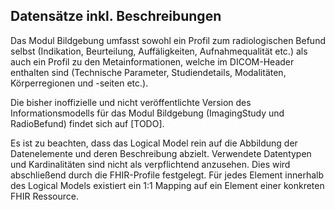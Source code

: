 ## Datensätze inkl. Beschreibungen

Das Modul Bildgebung umfasst sowohl ein Profil zum radiologischen Befund selbst (Indikation, Beurteilung, Auffäligkeiten, Aufnahmequalität etc.) als auch ein Profil zu den Metainformationen, welche im DICOM-Header enthalten sind (Technische Parameter, Studiendetails, Modalitäten, Körperregionen und -seiten etc.). 

Die bisher inoffizielle und nicht veröffentlichte Version des Informationsmodells für das Modul Bildgebung (ImagingStudy und RadioBefund) findet sich auf [TODO]. 

Es ist zu beachten, dass das Logical Model rein auf die Abbildung der Datenelemente und deren Beschreibung abzielt. Verwendete Datentypen und Kardinalitäten sind nicht als verpflichtend anzusehen. Dies wird abschließend durch die FHIR-Profile festgelegt. Für jedes Element innerhalb des Logical Models existiert ein 1:1 Mapping auf ein Element einer konkreten FHIR Ressource.

